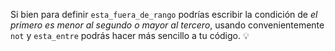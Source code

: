 Si bien para definir `esta_fuera_de_rango` podrías escribir la condición de _el primero es menor al segundo o mayor al tercero_, usando convenientemente `not` y `esta_entre` podrás hacer más sencillo a tu código. :bulb: 


